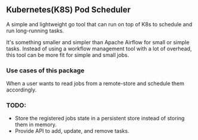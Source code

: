## Kubernetes(K8S) Pod Scheduler
A simple and lightweight go tool that can run on top of K8s to schedule and run long-running tasks.

It's something smaller and simpler than Apache Airflow for small or simple tasks. Instead of using a workflow management tool with a lot of overhead, this tool can be more fit for simple and small jobs.
 

### Use cases of this package
When a user wants to read jobs from a remote-store and schedule them accordingly.




### TODO:
- Store the registered jobs state in a persistent store instead of storing them in memory.
- Provide API to add, update, and remove tasks. 
 